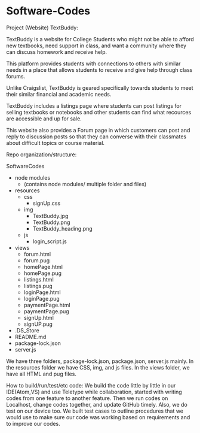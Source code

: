 # Software-Codes

Project (Website) TextBuddy:

TextBuddy is a website for College Students who might not be able to afford new textbooks, need support in class,
and want a community where they can discuss homework and receive help.

This platform provides students with connections to others with similar needs in a place that allows students to
receive and give help through class forums.

Unlike Craigslist, TextBuddy is geared specifically towards students to meet their similar financial and academic needs.

TextBuddy includes a listings page where students can post listings for selling textbooks or notebooks and other students
can find what recources are accessible and up for sale.

This website also provides a Forum page in which customers can post and reply to discussion posts so that they can converse
with their classmates about difficult topics or course material.
   
Repo organization/structure:
          
SoftwareCodes
  - node modules
    - (contains node modules/ multiple folder and files)
  - resources
    - css
      - signUp.css
    - img
      - TextBuddy.jpg
      - TextBuddy.png
      - TextBuddy_heading.png
    - js
      - login_script.js
  - views
    - forum.html
    - forum.pug
    - homePage.html
    - homePage.pug
    - listings.html
    - listings.pug
    - loginPage.html
    - loginPage.pug
    - paymentPage.html
    - paymentPage.pug
    - signUp.html
    - signUP.pug
  - .DS_Store
  - README.md
  - package-lock.json
  - server.js
  
  
  We have three folders, package-lock.json, package.json, server.js mainly. In the resources folder we have CSS, img, and js files. In the views folder, we have all HTML and pug files.
  
How to build/run/test/etc code: 
We build the code little by little in our IDE(Atom,VS) and use Teletype while collaboration, started with writing codes from one feature to another feature. Then we run codes on Localhost, change codes together, and update GitHub timely. Also, we do test on our device too. We built test cases to outline procedures that we would use to make sure our code was working based on requirements and to improve our codes.  
